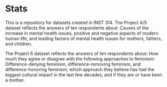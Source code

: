 # Stats
This is a repository for datasets created in INST 314. 
  The Project 4/5 dataset reflects the answers of ten respondents about:
    Causes of the increase in mental health issues,
    positive and negative aspects of modern human life,
    and leading factors of mental health issues for mothers, fathers, and children.

The Project 6 dataset reflects the answers of ten respondents about:
      How much they agree or disagree with the following approaches to feminism:
        Difference-denying feminism,
        difference-removing feminism,
        and difference-honoring feminism;
       which approach they believe has had the biggest cultural impact in the last few decades,
       and if they are or have been a mother. 
